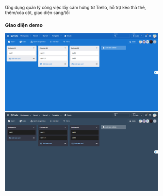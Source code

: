 Ứng dụng quản lý công việc lấy cảm hứng từ Trello, hỗ trợ kéo thả thẻ, thêm/xóa cột, giao diện sáng/tối

### Giao diện demo
![Demo ảnh](images/demo1.png)
![Demo ảnh](images/demo2.png)
